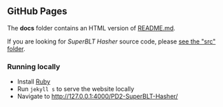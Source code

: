 ## GitHub Pages

The **docs** folder contains an HTML version of [README.md](https://github.com/Strappazzon/PD2-SuperBLT-Hasher#readme).

If you are looking for *SuperBLT Hasher* source code, please [see the "src" folder](https://github.com/Strappazzon/PD2-SuperBLT-Hasher/tree/master/src).

### Running locally

* Install [Ruby](https://www.ruby-lang.org)
* Run `jekyll s` to serve the website locally
* Navigate to <http://127.0.0.1:4000/PD2-SuperBLT-Hasher/>
